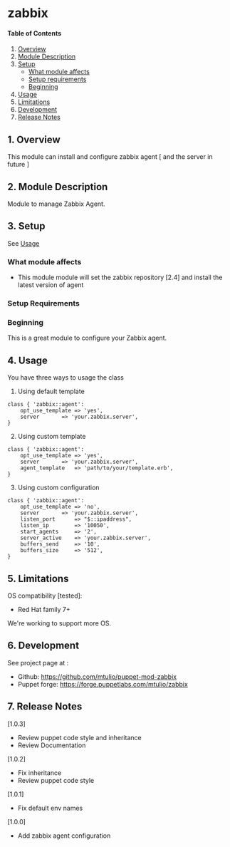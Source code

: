 # zabbix

#### Table of Contents

1. [Overview](#1-overview)
2. [Module Description](#2-module-description)
3. [Setup](#3-setup)
    * [What module affects](#what-module-affects)
    * [Setup requirements](#setup-requirements)
    * [Beginning](#beginning)
4. [Usage](#4-usage)
5. [Limitations](#5-limitations)
6. [Development](#6-development)
6. [Release Notes](#7-release-notes)


## 1. Overview

This module can install and configure zabbix agent [ and the server in future ]

## 2. Module Description

Module to manage Zabbix Agent.


## 3. Setup

 See [Usage](#4-usage)

### What module affects

* This module module will set the zabbix repository [2.4] and install the latest version of agent

### Setup Requirements 


### Beginning 

This is a great module to configure your Zabbix agent. 

## 4. Usage

You have three ways to usage the class 

1. Using default template

```
class { 'zabbix::agent': 
	opt_use_template => 'yes',
	server 		 => 'your.zabbix.server',
}
```

2. Using custom template
```
class { 'zabbix::agent': 
	opt_use_template => 'yes',
	server 		 => 'your.zabbix.server',
	agent_template   => 'path/to/your/template.erb',
}
```

3. Using custom configuration
```
class { 'zabbix::agent': 
	opt_use_template => 'no',
	server		 => 'your.zabbix.server',
	listen_port      => "$::ipaddress",
	listen_ip        => '10050',
	start_agents     => '2',
	server_active    => 'your.zabbix.server',
	buffers_send     => '10',
	buffers_size     => '512',
}
```

## 5. Limitations

OS compatibility [tested]: 
* Red Hat family 7+ 

We're working to support more OS.

## 6. Development

See project page at :
* Github: https://github.com/mtulio/puppet-mod-zabbix
* Puppet forge: https://forge.puppetlabs.com/mtulio/zabbix

## 7. Release Notes

[1.0.3] 
* Review puppet code style and inheritance
* Review Documentation

[1.0.2]
* Fix inheritance
* Review puppet code style

[1.0.1]
* Fix default env names

[1.0.0]
* Add zabbix agent configuration

